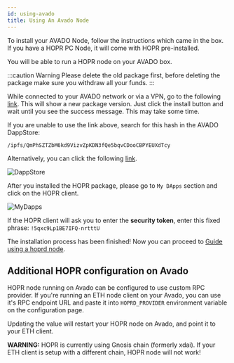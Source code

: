 ```yaml
---
id: using-avado
title: Using An Avado Node
---
```


To install your AVADO Node, follow the instructions which came in the box. If you have a HOPR PC Node, it will come with HOPR pre-installed.

You will be able to run a HOPR node on your AVADO box.

:::caution Warning
Please delete the old package first, before deleting the package make sure you withdraw all your funds.
:::

While connected to your AVADO network or via a VPN, go to the following [link](http://my.ava.do/#/installer/%2Fipfs%2FQmPhSZTZbM6kd9VizvZpKDN3fQe5bqvCDooCBPYEUXdTcy). This will show a new package version. Just click the install button and wait until you see the success message. This may take some time.

If you are unable to use the link above, search for this hash in the AVADO DappStore:

```
/ipfs/QmPhSZTZbM6kd9VizvZpKDN3fQe5bqvCDooCBPYEUXdTcy
```

Alternatively, you can click the following [link](http://my.ava.do/#/installer/%2Fipfs%2FQmPhSZTZbM6kd9VizvZpKDN3fQe5bqvCDooCBPYEUXdTcy).

![DappStore](/img/node/avado-1.png)

After you installed the HOPR package, please go to `My DApps` section and click on the HOPR client.

![MyDapps](/img/node/avado-2.png)

If the HOPR client will ask you to enter the **security token**, enter this fixed phrase: `!5qxc9Lp1BE7IFQ-nrtttU`

The installation process has been finished! Now you can proceed to [Guide using a hoprd node](guide-using-a-hoprd-node).

## Additional HOPR configuration on Avado

HOPR node running on Avado can be configured to use custom RPC provider. If you're running an ETH node client on your Avado,
you can use it's RPC endpoint URL and paste it into `HOPRD_PROVIDER` environment variable on the configuration page.

Updating the value will restart your HOPR node on Avado, and point it to your ETH client.

**WARNING:** HOPR is currently using Gnosis chain (formerly xdai). If your ETH client is setup with a different chain, HOPR node will not work!
